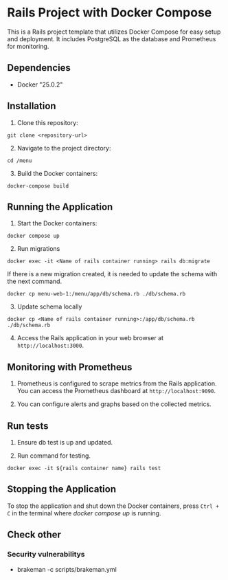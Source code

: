 # Rails Project with Docker Compose

This is a Rails project template that utilizes Docker Compose for easy setup and deployment. It includes PostgreSQL as the database and Prometheus for monitoring.

## Dependencies

- Docker "25.0.2"

## Installation

1. Clone this repository:

`git clone <repository-url>`

2. Navigate to the project directory:

`cd /menu`

3. Build the Docker containers:

`docker-compose build`

## Running the Application

1. Start the Docker containers:

`docker compose up`

2. Run migrations

`docker exec -it <Name of rails container running> rails db:migrate`

If there is a new migration created, it is needed to update the schema with the next command.

`docker cp menu-web-1:/menu/app/db/schema.rb ./db/schema.rb`

3. Update schema locally

`docker cp <Name of rails container running>:/app/db/schema.rb ./db/schema.rb`

4. Access the Rails application in your web browser at `http://localhost:3000`.

## Monitoring with Prometheus

1. Prometheus is configured to scrape metrics from the Rails application. You can access the Prometheus dashboard at `http://localhost:9090`.

2. You can configure alerts and graphs based on the collected metrics.

## Run tests

1. Ensure db test is up and updated.

2. Run command for testing.

`docker exec -it ${rails container name} rails test`

## Stopping the Application

To stop the application and shut down the Docker containers, press `Ctrl + C` in the terminal where *docker compose up* is running.

## Check other

### Security vulnerabilitys

- brakeman -c scripts/brakeman.yml
